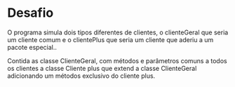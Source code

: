 # Desafio
O programa simula dois tipos diferentes de clientes, o clienteGeral que seria 
um cliente comum e o clientePlus que seria um cliente que aderiu a um pacote especial..

Contida as classe ClienteGeral, com métodos e parâmetros comuns a todos os clientes
a classe Cliente plus que extend a classe ClienteGeral adicionando um métodos exclusivo do cliente plus.
